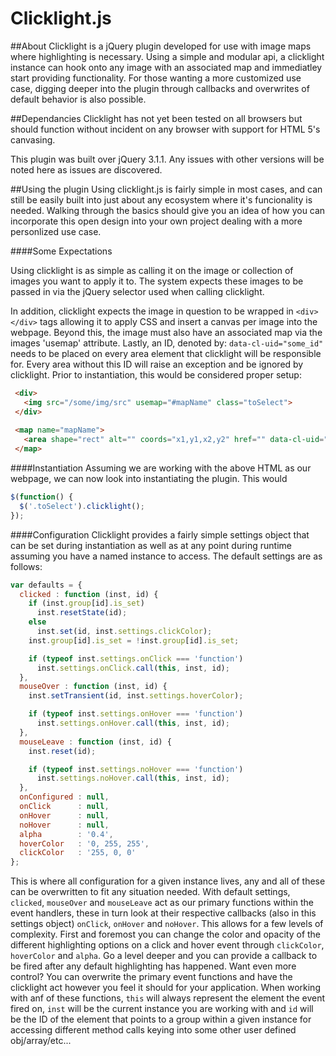 # Clicklight.js
##About
Clicklight is a jQuery plugin developed for use with image maps where
highlighting is necessary. Using a simple and modular api, a
clicklight instance can hook onto any image with an associated map and
immediatley start providing functionality. For those wanting a more
customized use case, digging deeper into the plugin through callbacks
and overwrites of default behavior is also possible.

##Dependancies
Clicklight has not yet been tested on all browsers but should function
without incident on any browser with support for HTML 5's canvasing.

This plugin was built over jQuery 3.1.1. Any issues with other
versions will be noted here as issues are discovered.

##Using the plugin
Using clicklight.js is fairly simple in most cases, and can still be
easily built into just about any ecosystem where it's funcionality is
needed. Walking through the basics should give you an idea of how you
can incorporate this open design into your own project dealing with a
more personlized use case.

####Some Expectations

Using clicklight is as simple as calling it on the image or collection
of images you want to apply it to. The system expects these images to
be passed in via the jQuery selector used when calling clicklight.

In addition, clicklight expects the image in question to be wrapped in
`<div></div>` tags allowing it to apply CSS and insert a canvas per
image into the webpage. Beyond this, the image must also have an
associated map via the images 'usemap' attribute. Lastly, an ID,
denoted by: `data-cl-uid="some_id"` needs to be placed on every area
element that clicklight will be responsible for. Every area without
this ID will raise an exception and be ignored by clicklight. Prior to
instantiation, this would be considered proper setup:

  ```html
   <div>
     <img src="/some/img/src" usemap="#mapName" class="toSelect">
   </div>
   
   <map name="mapName">
     <area shape="rect" alt="" coords="x1,y1,x2,y2" href="" data-cl-uid="id" title="Some Title">
   </map>
   ```
   
####Instantiation
Assuming we are working with the above HTML as our webpage, we can now look into instantiating the plugin. This would

  ```javascript
  $(function() {
    $('.toSelect').clicklight();
  });
  ```



####Configuration
Clicklight provides a fairly simple settings object that can be set during instantiation as well as at any point during runtime assuming you have a named instance to access. The default settings are as follows:

```javascript
var defaults = {
  clicked : function (inst, id) {
    if (inst.group[id].is_set)
      inst.resetState(id);
    else
      inst.set(id, inst.settings.clickColor);
    inst.group[id].is_set = !inst.group[id].is_set;

    if (typeof inst.settings.onClick === 'function')
      inst.settings.onClick.call(this, inst, id);
  },
  mouseOver : function (inst, id) {
    inst.setTransient(id, inst.settings.hoverColor);

    if (typeof inst.settings.onHover === 'function')
      inst.settings.onHover.call(this, inst, id);
  },
  mouseLeave : function (inst, id) {
    inst.reset(id);

    if (typeof inst.settings.noHover === 'function')
      inst.settings.noHover.call(this, inst, id);
  },
  onConfigured : null,
  onClick      : null,
  onHover      : null,
  noHover      : null,
  alpha        : '0.4',
  hoverColor   : '0, 255, 255',
  clickColor   : '255, 0, 0'
};
```  
This is where all configuration for a given instance lives, any and all of these can be overwritten to fit any situation needed. With default settings, `clicked`, `mouseOver` and `mouseLeave` act as our primary functions within the event handlers, these in turn look at their respective callbacks (also in this settings object) `onClick`, `onHover` and `noHover`. This allows for a few levels of complexity. First and foremost you can change the color and opacity of the different highlighting options on a click and hover event through `clickColor`, `hoverColor` and `alpha`. Go a level deeper and you can provide a callback to be fired after any default highlighting has happened. Want even more control? You can overwrite the primary event functions and have the clicklight act however you feel it should for your application. When working with anf of these functions, `this` will always represent the element the event fired on, `inst` will be the current instance you are working with and `id` will be the ID of the element that points to a group within a given instance for accessing different method calls keying into some other user defined obj/array/etc...
